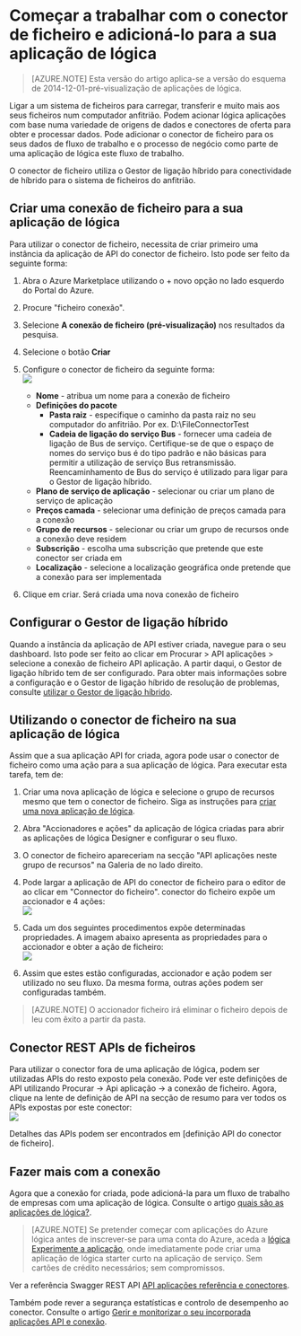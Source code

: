 <properties
    pageTitle="Utilizando o conector de ficheiro nas aplicações de lógica | Aplicação de serviço do Microsoft Azure"
    description="Como criar e configurar o conector de ficheiro ou a aplicação de API e utilizá-la numa aplicação lógica na aplicação de serviço do Azure"
    authors="rajeshramabathiran"
    manager="erikre"
    editor=""
    services="logic-apps"
    documentationCenter=""/>

<tags
    ms.service="logic-apps"
    ms.workload="integration"
    ms.tgt_pltfrm="na"
    ms.devlang="na"
    ms.topic="article"
    ms.date="09/01/2016"
    ms.author="rajram"/>

# <a name="get-started-with-the-file-connector-and-add-it-to-your-logic-app"></a>Começar a trabalhar com o conector de ficheiro e adicioná-lo para a sua aplicação de lógica
>[AZURE.NOTE] Esta versão do artigo aplica-se a versão do esquema de 2014-12-01-pré-visualização de aplicações de lógica.

Ligar a um sistema de ficheiros para carregar, transferir e muito mais aos seus ficheiros num computador anfitrião. Podem acionar lógica aplicações com base numa variedade de origens de dados e conectores de oferta para obter e processar dados. Pode adicionar o conector de ficheiro para os seus dados de fluxo de trabalho e o processo de negócio como parte de uma aplicação de lógica este fluxo de trabalho. 

O conector de ficheiro utiliza o Gestor de ligação híbrido para conectividade de híbrido para o sistema de ficheiros do anfitrião.

## <a name="creating-a-file-connector-for-your-logic-app"></a>Criar uma conexão de ficheiro para a sua aplicação de lógica ##
Para utilizar o conector de ficheiro, necessita de criar primeiro uma instância da aplicação de API do conector de ficheiro. Isto pode ser feito da seguinte forma:

1.  Abra o Azure Marketplace utilizando o + novo opção no lado esquerdo do Portal do Azure.
2.  Procure "ficheiro conexão".
3.  Selecione **A conexão de ficheiro (pré-visualização)** nos resultados da pesquisa.
4.  Selecione o botão **Criar**
5.  Configure o conector de ficheiro da seguinte forma:  
![][1]

    - **Nome** - atribua um nome para a conexão de ficheiro
    - **Definições do pacote**
        - **Pasta raiz** - especifique o caminho da pasta raiz no seu computador do anfitrião. Por ex. D:\FileConnectorTest
        - **Cadeia de ligação do serviço Bus** - fornecer uma cadeia de ligação de Bus de serviço. Certifique-se de que o espaço de nomes do serviço bus é do tipo padrão e não básicas para permitir a utilização de serviço Bus retransmissão.  Reencaminhamento de Bus do serviço é utilizado para ligar para o Gestor de ligação híbrido.
    - **Plano de serviço de aplicação** - selecionar ou criar um plano de serviço de aplicação
    - **Preços camada** - selecionar uma definição de preços camada para a conexão
    - **Grupo de recursos** - selecionar ou criar um grupo de recursos onde a conexão deve residem
    - **Subscrição** - escolha uma subscrição que pretende que este conector ser criada em
    - **Localização** - selecione a localização geográfica onde pretende que a conexão para ser implementada

4. Clique em criar. Será criada uma nova conexão de ficheiro

## <a name="configure-hybrid-connection-manager"></a>Configurar o Gestor de ligação híbrido ##
Quando a instância da aplicação de API estiver criada, navegue para o seu dashboard.  Isto pode ser feito ao clicar em Procurar > API aplicações > selecione a conexão de ficheiro API aplicação.  A partir daqui, o Gestor de ligação híbrido tem de ser configurado.
Para obter mais informações sobre a configuração e o Gestor de ligação híbrido de resolução de problemas, consulte [utilizar o Gestor de ligação híbrido].

## <a name="using-the-file-connector-in-your-logic-app"></a>Utilizando o conector de ficheiro na sua aplicação de lógica ##
Assim que a sua aplicação API for criada, agora pode usar o conector de ficheiro como uma ação para a sua aplicação de lógica. Para executar esta tarefa, tem de:

1.  Criar uma nova aplicação de lógica e selecione o grupo de recursos mesmo que tem o conector de ficheiro. Siga as instruções para [criar uma nova aplicação de lógica].

2.  Abra "Accionadores e ações" da aplicação de lógica criadas para abrir as aplicações de lógica Designer e configurar o seu fluxo.

3.  O conector de ficheiro apareceriam na secção "API aplicações neste grupo de recursos" na Galeria de no lado direito.

4.  Pode largar a aplicação de API do conector de ficheiro para o editor de ao clicar em "Connector do ficheiro". conector do ficheiro expõe um accionador e 4 ações:  
![][5]

6.  Cada um dos seguintes procedimentos expõe determinadas propriedades. A imagem abaixo apresenta as propriedades para o accionador e obter a ação de ficheiro:  
![][6]

7. Assim que estes estão configuradas, accionador e ação podem ser utilizado no seu fluxo. Da mesma forma, outras ações podem ser configuradas também.

> [AZURE.NOTE] O accionador ficheiro irá eliminar o ficheiro depois de leu com êxito a partir da pasta.

## <a name="file-connector-rest-apis"></a>Conector REST APIs de ficheiros ##
Para utilizar o conector fora de uma aplicação de lógica, podem ser utilizadas APIs do resto exposto pela conexão. Pode ver este definições de API utilizando Procurar -> Api aplicação -> a conexão de ficheiro. Agora, clique na lente de definição de API na secção de resumo para ver todos os APIs expostas por este conector:  
![][7]

Detalhes das APIs podem ser encontrados em [definição API do conector de ficheiro].

## <a name="do-more-with-your-connector"></a>Fazer mais com a conexão
Agora que a conexão for criada, pode adicioná-la para um fluxo de trabalho de empresas com uma aplicação de lógica. Consulte o artigo [quais são as aplicações de lógica?](app-service-logic-what-are-logic-apps.md).

>[AZURE.NOTE] Se pretender começar com aplicações do Azure lógica antes de inscrever-se para uma conta do Azure, aceda a [lógica Experimente a aplicação](https://tryappservice.azure.com/?appservice=logic), onde imediatamente pode criar uma aplicação de lógica starter curto na aplicação de serviço. Sem cartões de crédito necessários; sem compromissos.

Ver a referência Swagger REST API [API aplicações referência e conectores](http://go.microsoft.com/fwlink/p/?LinkId=529766).

Também pode rever a segurança estatísticas e controlo de desempenho ao conector. Consulte o artigo [Gerir e monitorizar o seu incorporada aplicações API e conexão](app-service-logic-monitor-your-connectors.md).

<!-- Image reference -->
[1]: ./media/app-service-logic-connector-file/img1.PNG
[5]: ./media/app-service-logic-connector-file/img5.PNG
[6]: ./media/app-service-logic-connector-file/img6.PNG
[7]: ./media/app-service-logic-connector-file/img7.PNG

<!-- Links -->
[Criar uma nova aplicação de lógica]: app-service-logic-create-a-logic-app.md
[Definição de API do conector de ficheiro]: https://msdn.microsoft.com/library/dn936296.aspx
[Utilizar o Gestor de ligação híbrido]: app-service-logic-hybrid-connection-manager.md
